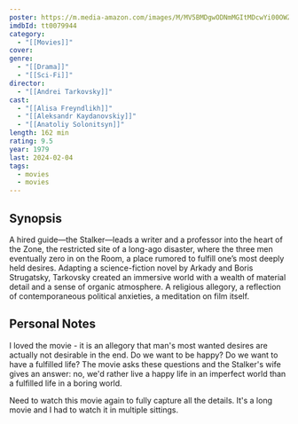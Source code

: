 ```yaml
---
poster: https://m.media-amazon.com/images/M/MV5BMDgwODNmMGItMDcwYi00OWZjLTgyZjAtMGYwMmI4N2Q0NmJmXkEyXkFqcGdeQXVyNzY1MTU0Njk@._V1_SX300.jpg
imdbId: tt0079944
category:
  - "[[Movies]]"
cover: 
genre:
  - "[[Drama]]"
  - "[[Sci-Fi]]"
director:
  - "[[Andrei Tarkovsky]]"
cast:
  - "[[Alisa Freyndlikh]]"
  - "[[Aleksandr Kaydanovskiy]]"
  - "[[Anatoliy Solonitsyn]]"
length: 162 min
rating: 9.5
year: 1979
last: 2024-02-04
tags:
  - movies
  - movies
---
```

## Synopsis

A hired guide—the Stalker—leads a writer and a professor into the heart of the Zone, the restricted site of a long-ago disaster, where the three men eventually zero in on the Room, a place rumored to fulfill one’s most deeply held desires. Adapting a science-fiction novel by Arkady and Boris Strugatsky, Tarkovsky created an immersive world with a wealth of material detail and a sense of organic atmosphere. A religious allegory, a reflection of contemporaneous political anxieties, a meditation on film itself.

## Personal Notes

I loved the movie - it is an allegory that man's most wanted desires are actually not desirable in the end. Do we want to be happy? Do we want to have a fulfilled life? The movie asks these questions and the Stalker's wife gives an answer: no, we'd rather live a happy life in an imperfect world than a fulfilled life in a boring world. 

Need to watch this movie again to fully capture all the details. It's a long movie and I had to watch it in multiple sittings.


